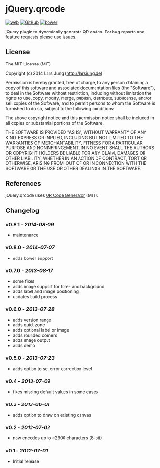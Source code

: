 # jQuery.qrcode

[![web][web-img]][web] [![GitHub][github-img]][github] [![bower][bower-img]][github]

jQuery plugin to dynamically generate QR codes.
For bug reports and feature requests please use [issues][github-issues].


## License
The MIT License (MIT)

Copyright (c) 2014 Lars Jung (http://larsjung.de)

Permission is hereby granted, free of charge, to any person obtaining a copy
of this software and associated documentation files (the "Software"), to deal
in the Software without restriction, including without limitation the rights
to use, copy, modify, merge, publish, distribute, sublicense, and/or sell
copies of the Software, and to permit persons to whom the Software is
furnished to do so, subject to the following conditions:

The above copyright notice and this permission notice shall be included in
all copies or substantial portions of the Software.

THE SOFTWARE IS PROVIDED "AS IS", WITHOUT WARRANTY OF ANY KIND, EXPRESS OR
IMPLIED, INCLUDING BUT NOT LIMITED TO THE WARRANTIES OF MERCHANTABILITY,
FITNESS FOR A PARTICULAR PURPOSE AND NONINFRINGEMENT. IN NO EVENT SHALL THE
AUTHORS OR COPYRIGHT HOLDERS BE LIABLE FOR ANY CLAIM, DAMAGES OR OTHER
LIABILITY, WHETHER IN AN ACTION OF CONTRACT, TORT OR OTHERWISE, ARISING FROM,
OUT OF OR IN CONNECTION WITH THE SOFTWARE OR THE USE OR OTHER DEALINGS IN
THE SOFTWARE.


## References

jQuery.qrcode uses [QR Code Generator][qrcode] (MIT).


[web]: http://larsjung.de/qrcode/
[github]: https://github.com/lrsjng/jquery.qrcode
[github-issues]: https://github.com/lrsjng/modulejs/issues

[web-img]: http://img.shields.io/badge/web-larsjung.de/qrcode-a0a060.svg?style=flat
[github-img]: http://img.shields.io/badge/GitHub-lrsjng/jquery.qrcode-a0a060.svg?style=flat
[bower-img]: http://img.shields.io/badge/bower-jquery.qrcode-a0a060.svg?style=flat

[qrcode]: https://github.com/kazuhikoarase/qrcode-generator


## Changelog


### v0.8.1 - *2014-08-09*

* maintenance


### v0.8.0 - *2014-07-07*

* adds bower support


### v0.7.0 - *2013-08-17*

* some fixes
* adds image support for fore- and background
* adds label and image positioning
* updates build process


### v0.6.0 - *2013-07-28*

* adds version range
* adds quiet zone
* adds optional label or image
* adds rounded corners
* adds image output
* adds demo


### v0.5.0 - *2013-07-23*

* adds option to set error correction level


### v0.4 - *2013-07-09*

* fixes missing default values in some cases


### v0.3 - *2013-06-01*

* adds option to draw on existing canvas


### v0.2 - *2012-07-02*

* now encodes up to ~2900 characters (8-bit)


### v0.1 - *2012-07-01*

* Initial release
